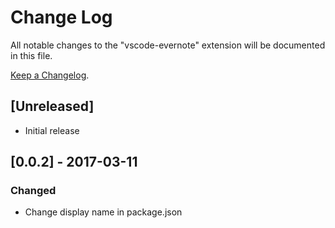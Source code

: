 # Change Log
All notable changes to the "vscode-evernote" extension will be documented in this file.

[Keep a Changelog](http://keepachangelog.com/).

## [Unreleased]
- Initial release

## [0.0.2] - 2017-03-11
### Changed
- Change display name in package.json